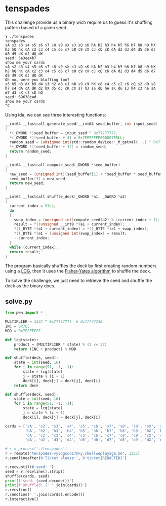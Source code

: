 # tenspades 

This challenge provide us a binary wich require us to guess it's shuffling pattern based of a given seed:

```
❯ ./tenspades
tenspades
sA s2 s3 s4 s5 s6 s7 s8 s9 sX sJ sQ sK hA h2 h3 h4 h5 h6 h7 h8 h9 hX hJ hQ hK cA c2 c3 c4 c5 c6 c7 c8 c9 cX cJ cQ cK dA d2 d3 d4 d5 d6 d7 d8 d9 dX dJ dQ dK
seed: 5a3ee4b7
show me your cards
sA s2 s3 s4 s5 s6 s7 s8 s9 sX sJ sQ sK hA h2 h3 h4 h5 h6 h7 h8 h9 hX hJ hQ hK cA c2 c3 c4 c5 c6 c7 c8 c9 cX cJ cQ cK dA d2 d3 d4 d5 d6 d7 d8 d9 dX dJ dQ dK
Oh no, were you bluffing too?
s5 h5 h3 dX h9 d4 s3 h2 d8 cJ h8 s9 c9 hK c8 c4 c5 c2 c6 cQ s2 d9 s8 h7 s4 dA cA dK d2 hX d5 dJ cK cX s7 hJ s6 dQ hA sK d6 sJ h4 c3 h6 sA d7 d3 sX c7 sQ hQ
seed: 69638cad
show me your cards
^C
```

Using ida, we can see three interesting functions:
```c
__int64 __fastcall generate_seed(__int64 seed_buffer, int input_seed)
{
  *(_DWORD *)seed_buffer = input_seed ^ 0x77777777;
  *(_QWORD *)(seed_buffer + 4) = 0x7FFFFFFF000007E5LL;
  random_seed = (unsigned int)std::random_device::_M_getval(...) ^ 0x77777777;
  *(_DWORD *)(seed_buffer + 12) = random_seed;
  return random_seed;
}
```

```c
__int64 __fastcall compute_seed(_DWORD *seed_buffer)
{
  new_seed = (unsigned int)(seed_buffer[1] + *seed_buffer * seed_buffer[3]) % seed_buffer[2];
  seed_buffer[3] = new_seed;
  return new_seed;
}
```

```c
__int64 __fastcall shuffle_deck(_OWORD *a1, _DWORD *a2)
{
  current_index = 51LL;
  do
  {
    swap_index = (unsigned int)compute_seed(a2) % (current_index + 1);
    result = *((unsigned __int8 *)a1 + current_index);
    *((_BYTE *)a1 + current_index) = *((_BYTE *)a1 + swap_index);
    *((_BYTE *)a1 + (unsigned int)swap_index) = result;
    --current_index;
  }
  while (current_index);
  return result;
}
```

The program basically shuffles the deck by first creating random numbers using a [LCG](https://en.wikipedia.org/wiki/Linear_congruential_generator), then it uses the [Fisher-Yates algorithm](https://en.wikipedia.org/wiki/Fisher%E2%80%93Yates_shuffle) to shuffle the deck.

To solve the challenge, we just need to retrieve the seed and shuffle the deck as the binary does.

## solve.py

```py
from pwn import *

MULTIPLIER = 1337 ^ 0x77777777  # 0x7777724E
INC = 0x7E5
MOD = 0x7FFFFFFF

def lcg(state):
    product = (MULTIPLIER * state) % (1 << 32)
    return (INC + product) % MOD

def shuffle(deck, seed):
    state = int(seed, 16)
    for i in range(51, -1, -1):
        state = lcg(state)
        j = state % (i + 1)
        deck[i], deck[j] = deck[j], deck[i]
    return deck

def shuffle(deck, seed):
    state = int(seed, 16)
    for i in range(51, -1, -1):
        state = lcg(state)
        j = state % (i + 1)
        deck[i], deck[j] = deck[j], deck[i]

cards = ['sA', 's2', 's3', 's4', 's5', 's6', 's7', 's8', 's9', 'sX', 'sJ', 'sQ', 'sK',
         'hA', 'h2', 'h3', 'h4', 'h5', 'h6', 'h7', 'h8', 'h9', 'hX', 'hJ', 'hQ', 'hK',
         'cA', 'c2', 'c3', 'c4', 'c5', 'c6', 'c7', 'c8', 'c9', 'cX', 'cJ', 'cQ', 'cK',
         'dA', 'd2', 'd3', 'd4', 'd5', 'd6', 'd7', 'd8', 'd9', 'dX', 'dJ', 'dQ', 'dK']

# r = process('./tenspades')
r = remote("tenspades-vyl6gsuoz7nky.shellweplayaga.me", 1337)
r.sendlineafter(b'Ticket please:', b'ticket{REDACTED}')

r.recvuntil(b'seed: ')
seed = r.recvline().strip()
shuffle(cards, seed)
print(f'seed: {seed.decode()}')
print(f'shuffled: {' '.join(cards)}')
r.recvline()
r.sendline(' '.join(cards).encode())
r.interactive()
```
